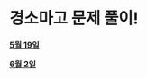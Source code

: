 # 경소마고 문제 풀이!

[**5월 19일**](/README/경소마고%20문제%20풀이!/5월%2019일.md)

[**6월 2일**](/README/경소마고%20문제%20풀이!/6월%202일.md)